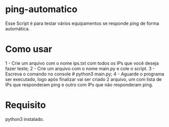# ping-automatico
Esse Script é para testar vários equipamentos se responde ping de forma automática.

# Como usar

1 -  Crie um arquivo com o nome ips.txt com todos os IPs que você deseja fazer teste;
2 - Crie um arquivo com o nome main.py e cole o script.
3 - Escreva o comando no console # python3 main.py;
4 - Aguarde o programa ser executado, logo após finalizar vai ser criado 2 arquivo, um com
lista de IPs que responderam ping e outro com IPs que não responderam ping.

# Requisito
python3 instalado.
